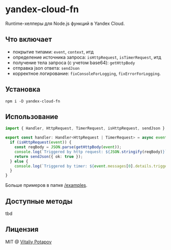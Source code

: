 # yandex-cloud-fn
Runtime-хелперы для Node.js функций в Yandex Cloud.

## Что включает
* покрытие типами: `event`, `context`, итд
* определение источника запроса: `isHttpRequest`, `isTimerRequest`, итд
* получение тела запроса (с учетом base64): `getHttpBody`
* отправка json ответа: `sendJson`
* корректное логирование: `fixConsoleForLogging`, `fixErrorForLogging`.

## Установка
```
npm i -D yandex-cloud-fn
```

## Использование
```ts
import { Handler, HttpRequest, TimerRequest, isHttpRequest, sendJson } from 'yandex-cloud-fn';

export const handler: Handler<HttpRequest | TimerRequest> = async event => {
  if (isHttpRequest(event)) {
    const reqBody = JSON.parse(getHttpBody(event));
    console.log(`Triggered by http request: ${JSON.stringify(reqBody)}`);
    return sendJson({ ok: true });
  } else {
    console.log(`Triggered by timer: ${event.messages[0].details.trigger_id}`);
  }
}
```
Больше примеров в папке [/examples](/examples).

## Доступные методы
tbd

## Лицензия
MIT @ [Vitaliy Potapov](https://github.com/vitalets)
